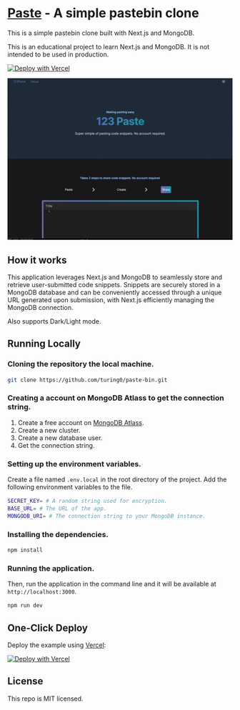 # [Paste](https://paste.laphel.com) - A simple pastebin clone

This is a simple pastebin clone built with Next.js and MongoDB.

This is an educational project to learn Next.js and MongoDB. It is not intended to be used in production.

[![Deploy with Vercel](https://vercel.com/button)](https://vercel.com/new/clone?repository-url=https%3A%2F%2Fgithub.com%2FLiamAshdown%2Fpaste-app.git&env=SECRET_KEY,BASE_URL,MONGODB_URI&envDescription=These%20API%20keys%20are%20needed%20for%20the%20web%20app.%20The%20SECRET_KEY%20is%20used%20for%20encryption%2C%20the%20BASE_URL%20will%20be%20the%20URL%20of%20the%20app%20and%20MONGODB_URI%20is%20the%20connection%20string%20to%20your%20MongoDB%20instance.&project-name=paste-bin-clone&repository-name=paste-bin-clone&demo-title=Pastebin%20App%20&demo-description=A%20simple%20pastebin%20clone%20using%20Next.js%20and%20MongoDB.&demo-url=https%3A%2F%2Fpaste-app.vercel.app%2F&demo-image=https%3A%2F%2Fpaste-app.vercel.app%2Fthumbnail.png&integration-ids=oac_jnzmjqM10gllKmSrG0SGrHOH)

[![Pastebin](./src/app/opengraph-image.png)](https://paste.laphel.com)

## How it works
This application leverages Next.js and MongoDB to seamlessly store and retrieve user-submitted code snippets. Snippets are securely stored in a MongoDB database and can be conveniently accessed through a unique URL generated upon submission, with Next.js efficiently managing the MongoDB connection.

Also supports Dark/Light mode.

## Running Locally

### Cloning the repository the local machine.

```bash
git clone https://github.com/turing0/paste-bin.git
```
### Creating a account on MongoDB Atlass to get the connection string.

1. Create a free account on [MongoDB Atlass](https://www.mongodb.com/cloud/atlas/register).
2. Create a new cluster.
3. Create a new database user.
5. Get the connection string.

### Setting up the environment variables.

Create a file named `.env.local` in the root directory of the project. Add the following environment variables to the file.
```bash
SECRET_KEY= # A random string used for encryption.
BASE_URL= # The URL of the app.
MONGODB_URI= # The connection string to your MongoDB instance.
```

### Installing the dependencies.

```bash
npm install
```

### Running the application.

Then, run the application in the command line and it will be available at `http://localhost:3000`.

```bash
npm run dev
```

## One-Click Deploy

Deploy the example using [Vercel](https://vercel.com):

[![Deploy with Vercel](https://vercel.com/button)](https://vercel.com/new/clone?repository-url=https%3A%2F%2Fgithub.com%2FLiamAshdown%2Fpaste-app.git&env=SECRET_KEY,BASE_URL,MONGODB_URI&envDescription=These%20API%20keys%20are%20needed%20for%20the%20web%20app.%20The%20SECRET_KEY%20is%20used%20for%20encryption%2C%20the%20BASE_URL%20will%20be%20the%20URL%20of%20the%20app%20and%20MONGODB_URI%20is%20the%20connection%20string%20to%20your%20MongoDB%20instance.&project-name=123-paste-bin-clone&repository-name=123-paste-bin-clone&demo-title=123%20Pastebin%20App%20&demo-description=A%20simple%20pastebin%20clone%20using%20Next.js%20and%20MongoDB.&demo-url=https%3A%2F%2Fpaste-app.vercel.app%2F&demo-image=https%3A%2F%2Fpaste-app.vercel.app%2Fthumbnail.png&integration-ids=oac_jnzmjqM10gllKmSrG0SGrHOH)

## License

This repo is MIT licensed.
